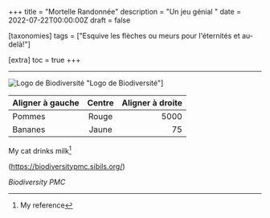 +++
title = "Mortelle Randonnée"
description = "Un jeu génial "
date = 2022-07-22T00:00:00Z
draft = false

[taxonomies]
tags = ["Esquive les flèches ou meurs pour l'éternités et au-delà!"]

[extra]
toc = true
+++

-----------

![Logo de Biodiversité](https://biodiversitypmc.sibils.org/img/logo_banner.7ff68d4d.png)
 "Logo de Biodiversité"]

|Aligner à gauche|Centre|Aligner à droite|
|:---------------|:----:|---------------:|
|Pommes          |Rouge |            5000|
|Bananes         |Jaune |	       75|

My cat drinks milk[^1]

(https://biodiversitypmc.sibils.org/)

_Biodiversity_  _PMC_

[^1]: My reference